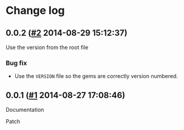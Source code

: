 # Change log

## 0.0.2 ([#2](https://git.mobcastdev.com/TEST/blinkbox-rubocop/pull/2) 2014-08-29 15:12:37)

Use the version from the root file

### Bug fix

- Use the `VERSION` file so the gems are correctly version numbered.

## 0.0.1 ([#1](https://git.mobcastdev.com/TEST/blinkbox-rubocop/pull/1) 2014-08-27 17:08:46)

Documentation

Patch

